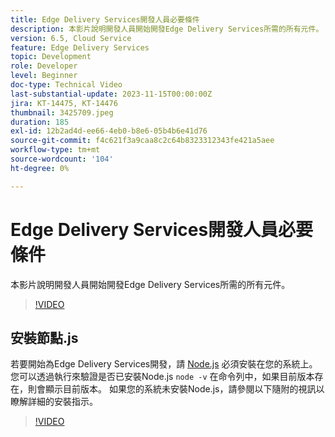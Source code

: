 ```yaml
---
title: Edge Delivery Services開發人員必要條件
description: 本影片說明開發人員開始開發Edge Delivery Services所需的所有元件。
version: 6.5, Cloud Service
feature: Edge Delivery Services
topic: Development
role: Developer
level: Beginner
doc-type: Technical Video
last-substantial-update: 2023-11-15T00:00:00Z
jira: KT-14475, KT-14476
thumbnail: 3425709.jpeg
duration: 185
exl-id: 12b2ad4d-ee66-4eb0-b8e6-05b4b6e41d76
source-git-commit: f4c621f3a9caa8c2c64b8323312343fe421a5aee
workflow-type: tm+mt
source-wordcount: '104'
ht-degree: 0%

---
```


# Edge Delivery Services開發人員必要條件

本影片說明開發人員開始開發Edge Delivery Services所需的所有元件。

>[!VIDEO](https://video.tv.adobe.com/v/3425709/?learn=on)

## 安裝節點.js

若要開始為Edge Delivery Services開發，請 [Node.js](https://nodejs.org) 必須安裝在您的系統上。 您可以透過執行來驗證是否已安裝Node.js `node -v` 在命令列中，如果目前版本存在，則會顯示目前版本。 如果您的系統未安裝Node.js，請參閱以下隨附的視訊以瞭解詳細的安裝指示。

>[!VIDEO](https://video.tv.adobe.com/v/3425710/?learn=on)
